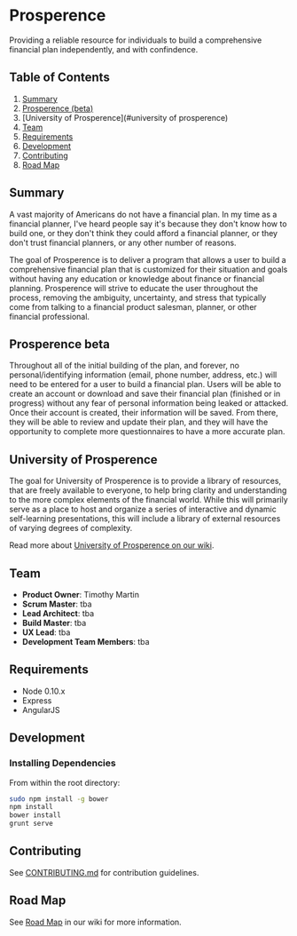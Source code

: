 # Prosperence
Providing a reliable resource for individuals to build a comprehensive financial plan independently, and with confindence.

## Table of Contents
1. [Summary](#summary)
1. [Prosperence (beta)](#prosperence-beta)
1. [University of Prosperence](#university of prosperence)
1. [Team](#team)
1. [Requirements](#requirements)
1. [Development](#development)
1. [Contributing](#contributing)
1. [Road Map](#road-map)

## Summary
A vast majority of Americans do not have a financial plan. In my time as a financial planner, I've heard people say it's because they don't know how to build one, or they don't think they could afford a financial planner, or they don't trust financial planners, or any other number of reasons.

The goal of Prosperence is to deliver a program that allows a user to build a comprehensive financial plan that is customized for their situation and goals without having any education or knowledge about finance or financial planning. Prosperence will strive to educate the user throughout the process, removing the ambiguity, uncertainty, and stress that typically come from talking to a financial product salesman, planner, or other financial professional.

## Prosperence beta
Throughout all of the initial building of the plan, and forever, no personal/identifying information (email, phone number, address, etc.) will need to be entered for a user to build a financial plan. Users will be able to create an account or download and save their financial plan (finished or in progress) without any fear of personal information being leaked or attacked. Once their account is created, their information will be saved. From there, they will be able to review and update their plan, and they will have the opportunity to complete more questionnaires to have a more accurate plan.

## University of Prosperence
The goal for University of Prosperence is to provide a library of resources, that are freely available to everyone, to help bring clarity and understanding to the more complex elements of the financial world. While this will primarily serve as a place to host and organize a series of interactive and dynamic self-learning presentations, this will include a library of external resources of varying degrees of complexity.

Read more about [University of Prosperence on our wiki](https://github.com/prosperence/prosperence/wiki/University-of-Prosperence).

## Team
  - __Product Owner__: Timothy Martin
  - __Scrum Master__: tba
  - __Lead Architect__: tba
  - __Build Master__: tba
  - __UX Lead__: tba
  - __Development Team Members__: tba

## Requirements
- Node 0.10.x
- Express
- AngularJS

## Development
### Installing Dependencies
From within the root directory:

```sh
sudo npm install -g bower
npm install
bower install
grunt serve
```

## Contributing
See [CONTRIBUTING.md](CONTRIBUTING.md) for contribution guidelines.

## Road Map
See [Road Map](https://github.com/prosperence/prosperence/wiki/Road-Map) in our wiki for more information.
